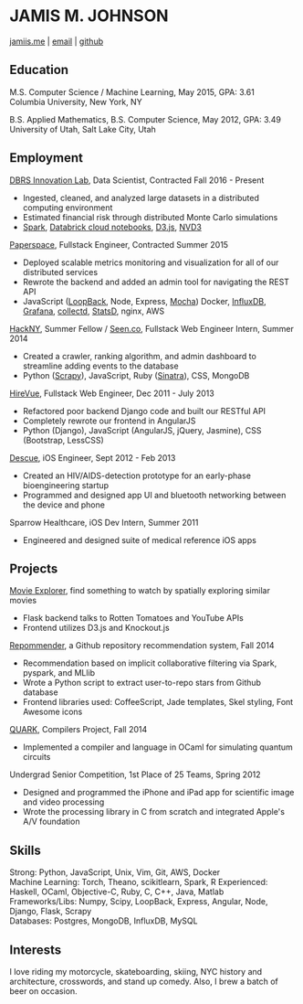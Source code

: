 # JAMIS M. JOHNSON
[jamiis.me](http://jamiis.me) | [email](mailto:jamismanwaring@gmail.com) | [github](https://github.com/jamiis)

## Education
M.S. Computer Science / Machine Learning, May 2015, GPA: 3.61  
Columbia University, New York, NY  

B.S. Applied Mathematics, B.S. Computer Science, May 2012, GPA: 3.49  
University of Utah, Salt Lake City, Utah

## Employment
[DBRS Innovation Lab](http://dbrslabs.com/), Data Scientist, Contracted Fall 2016 - Present
- Ingested, cleaned, and analyzed large datasets in a distributed computing environment
- Estimated financial risk through distributed Monte Carlo simulations
- [Spark](http://spark.apache.org/), [Databrick cloud notebooks](https://databricks.com/product/databricks), [D3.js](https://d3js.org/), [NVD3](http://nvd3.org/)

[Paperspace](https://paperspace.io/), Fullstack Engineer, Contracted Summer 2015  
- Deployed scalable metrics monitoring and visualization for all of our distributed services  
- Rewrote the backend and added an admin tool for navigating the REST API  
- JavaScript ([LoopBack](http://loopback.io/), Node, Express, [Mocha](http://mochajs.org/)) Docker, [InfluxDB](https://influxdb.com/), [Grafana](http://play.grafana.org/), [collectd](https://collectd.org/), [StatsD](https://github.com/etsy/statsd), nginx, AWS  

[HackNY](http://hackny.org/a/2014/07/hackny-2014-fellowship-demofest-and-class-announcement/), Summer Fellow / [Seen.co](http://seen.co/), Fullstack Web Engineer Intern, Summer 2014  
- Created a crawler, ranking algorithm, and admin dashboard to streamline adding events to the database  
- Python ([Scrapy](http://scrapy.org/)), JavaScript, Ruby ([Sinatra](http://www.sinatrarb.com/)), CSS, MongoDB  

[HireVue](http://hirevue.com/), Fullstack Web Engineer, Dec 2011 - July 2013  
- Refactored poor backend Django code and built our RESTful API  
- Completely rewrote our frontend in AngularJS  
- Python (Django), JavaScript (AngularJS, jQuery, Jasmine), CSS (Bootstrap, LessCSS)  

[Descue](http://descue.com/), iOS Engineer, Sept 2012 - Feb 2013  
- Created an HIV/AIDS-detection prototype for an early-phase bioengineering startup  
- Programmed and designed app UI and bluetooth networking between the device and phone  

Sparrow Healthcare, iOS Dev Intern, Summer 2011  
- Engineered and designed suite of medical reference iOS apps  

## Projects
[Movie Explorer](http://movieexplorer.me), find something to watch by spatially exploring similar movies  
- Flask backend talks to Rotten Tomatoes and YouTube APIs  
- Frontend utilizes D3.js and Knockout.js  

[Repommender](https://github.com/jamiis/repommender), a Github repository recommendation system, Fall 2014  
- Recommendation based on implicit collaborative filtering via Spark, pyspark, and MLlib  
- Wrote a Python script to extract user-to-repo stars from Github database  
- Frontend libraries used: CoffeeScript, Jade templates, Skel styling, Font Awesome icons  

[QUARK](https://github.com/quarklang/QUARK), Compilers Project, Fall 2014  
- Implemented a compiler and language in OCaml for simulating quantum circuits  

Undergrad Senior Competition, 1st Place of 25 Teams, Spring 2012  
- Designed and programmed the iPhone and iPad app for scientific image and video processing  
- Wrote the processing library in C from scratch and integrated Apple's A/V foundation  

## Skills
Strong: Python, JavaScript, Unix, Vim, Git, AWS, Docker  
Machine Learning: Torch, Theano, scikit­learn, Spark, R
Experienced: Haskell, OCaml, Objective-C, Ruby, C, C++, Java, Matlab  
Frameworks/Libs: Numpy, Scipy, LoopBack, Express, Angular, Node, Django, Flask, Scrapy  
Databases: Postgres, MongoDB, InfluxDB, MySQL  

## Interests
I love riding my motorcycle, skateboarding, skiing, NYC history and architecture, crosswords, and stand up comedy. Also, I brew a batch of beer on occasion.  
